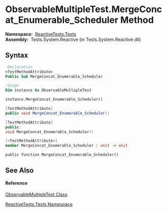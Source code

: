 # ObservableMultipleTest.MergeConcat\_Enumerable\_Scheduler Method

**Namespace:**  [ReactiveTests.Tests](ReactiveTests.Tests\ReactiveTests.Tests.md)  
**Assembly:**  Tests.System.Reactive (in Tests.System.Reactive.dll)

## Syntax

```vb
'Declaration
<TestMethodAttribute> _
Public Sub MergeConcat_Enumerable_Scheduler
```

```vb
'Usage
Dim instance As ObservableMultipleTest

instance.MergeConcat_Enumerable_Scheduler()
```

```csharp
[TestMethodAttribute]
public void MergeConcat_Enumerable_Scheduler()
```

```c++
[TestMethodAttribute]
public:
void MergeConcat_Enumerable_Scheduler()
```

```fsharp
[<TestMethodAttribute>]
member MergeConcat_Enumerable_Scheduler : unit -> unit 
```

```jscript
public function MergeConcat_Enumerable_Scheduler()
```

## See Also

#### Reference

[ObservableMultipleTest Class](ObservableMultipleTest\ObservableMultipleTest.md)

[ReactiveTests.Tests Namespace](ReactiveTests.Tests\ReactiveTests.Tests.md)




